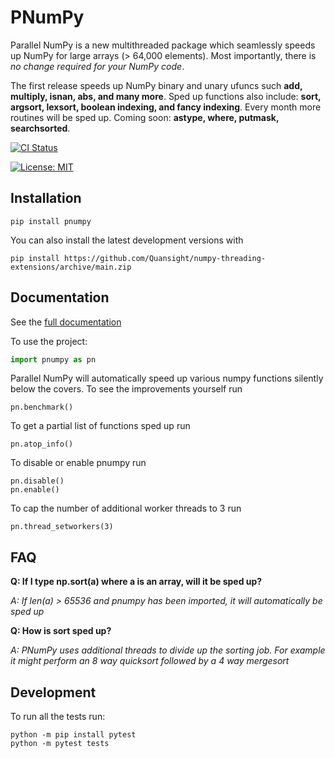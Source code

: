 # PNumPy
Parallel NumPy is a new multithreaded package which seamlessly speeds up NumPy for large arrays (> 64,000 elements).
Most importantly, there is *no change required for your NumPy code*.

The first release speeds up NumPy binary and unary ufuncs such **add, multiply, isnan, abs, and many more**.
Sped up functions also include: **sort, argsort, lexsort, boolean indexing, and fancy indexing**.
Every month more routines will be sped up. Coming soon: **astype, where, putmask, searchsorted**.

[![CI Status](https://github.com/Quansight/numpy-threading-extensions/workflows/tox/badge.svg)](https://github.com/Quansight/numpy-threading-extensions/actions)

[![License: MIT](https://img.shields.io/badge/License-MIT-yellow.svg)](https://opensource.org/licenses/MIT)

## Installation
```
pip install pnumpy
```

You can also install the latest development versions with
```
pip install https://github.com/Quansight/numpy-threading-extensions/archive/main.zip
```

## Documentation

See the [full documentation](https://quansight.github.io/numpy-threading-extensions/stable/index.html)

To use the project:

```python
import pnumpy as pn
```

Parallel NumPy will automatically speed up various numpy functions silently below the covers.
To see the improvements yourself run
```
pn.benchmark()
```

To get a partial list of functions sped up run
```
pn.atop_info()
```

To disable or enable pnumpy run
```
pn.disable()
pn.enable()
```

To cap the number of additional worker threads to 3 run
```
pn.thread_setworkers(3)
```

## FAQ
**Q: If I type np.sort(a) where a is an array, will it be sped up?**

*A: If len(a) > 65536 and pnumpy has been imported, it will automatically be sped up*

**Q: How is sort sped up?**

*A: PNumPy uses additional threads to divide up the sorting job.  For example it might perform an 8 way quicksort followed by a 4 way mergesort*

## Development

To run all the tests run:

```
python -m pip install pytest
python -m pytest tests
```
